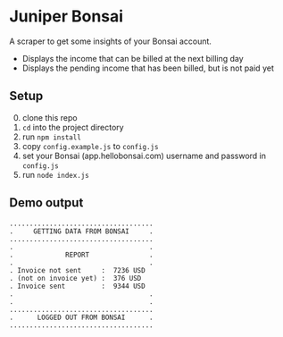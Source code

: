 # Juniper Bonsai

A scraper to get some insights of your Bonsai account.

 - Displays the income that can be billed at the next billing day 
 - Displays the pending income that has been billed, but is not paid yet


## Setup
0. clone this repo
1. `cd` into the project directory
2. run `npm install`
3. copy `config.example.js` to `config.js`
4. set your Bonsai (app.hellobonsai.com) username and password in `config.js`
5. run `node index.js`


## Demo output
```
....................................
.     GETTING DATA FROM BONSAI     .
....................................
.                                  .
.             REPORT               .
.                                  .
. Invoice not sent     :  7236 USD
. (not on invoice yet) :  376 USD
. Invoice sent         :  9344 USD
.                                  .
.                                  .
....................................
.      LOGGED OUT FROM BONSAI      .
....................................
```
